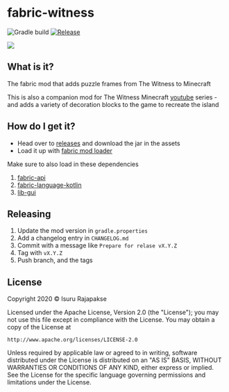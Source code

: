 # fabric-witness
![Gradle build](https://github.com/xxfast/fabric-witness/workflows/Gradle%20build/badge.svg)
[![Release](https://img.shields.io/github/v/release/xxfast/fabric-witness.svg?include_prereleases&logo=mojang-studios)](https://github.com/xxfast/fabric-witness/releases)

<img src="https://user-images.githubusercontent.com/13775137/95962402-0e99ce00-0e52-11eb-87a4-a8959bb7aefe.png" align="center">

## What is it?

The fabric mod that adds puzzle frames from The Witness to Minecraft

This is also a companion mod for The Witness Minecraft [youtube](https://www.youtube.com/channel/UCrLikF1yl6dqz0N9OaJlAcA) series - and adds a variety of decoration blocks to the game to recreate the island 

## How do I get it?

- Head over to [releases](https://github.com/xxfast/fabric-witness/releases) and download the jar in the assets
- Load it up with [fabric mod loader](https://fabricmc.net/)

Make sure to also load in these dependencies
1. [fabric-api](https://www.curseforge.com/minecraft/mc-mods/fabric-api)
2. [fabric-language-kotlin](https://www.curseforge.com/minecraft/mc-mods/fabric-language-kotlin)
2. [lib-gui](https://github.com/CottonMC/LibGui)

## Releasing

1. Update the mod version in `gradle.properties`
2. Add a changelog entry in `CHANGELOG.md`
3. Commit with a message like `Prepare for relase vX.Y.Z`
4. Tag with `vX.Y.Z`
5. Push branch, and the tags

## License

Copyright 2020 © Isuru Rajapakse

Licensed under the Apache License, Version 2.0 (the "License");
you may not use this file except in compliance with the License.
You may obtain a copy of the License at

    http://www.apache.org/licenses/LICENSE-2.0

Unless required by applicable law or agreed to in writing, software
distributed under the License is distributed on an "AS IS" BASIS,
WITHOUT WARRANTIES OR CONDITIONS OF ANY KIND, either express or implied.
See the License for the specific language governing permissions and
limitations under the License.